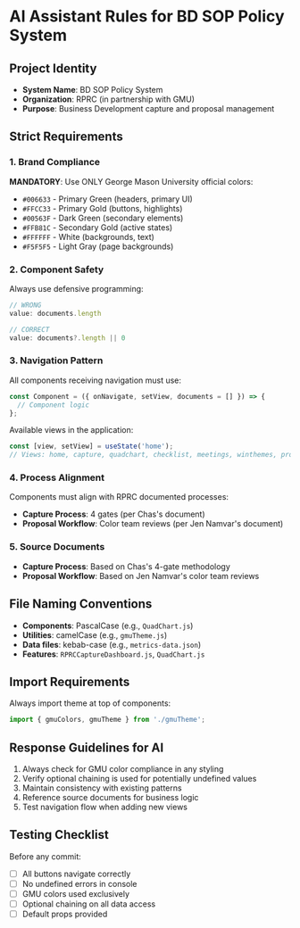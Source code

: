 # AI Assistant Rules for BD SOP Policy System

## Project Identity
- **System Name**: BD SOP Policy System
- **Organization**: RPRC (in partnership with GMU)
- **Purpose**: Business Development capture and proposal management

## Strict Requirements

### 1. Brand Compliance
**MANDATORY**: Use ONLY George Mason University official colors:
- `#006633` - Primary Green (headers, primary UI)
- `#FFCC33` - Primary Gold (buttons, highlights)
- `#00563F` - Dark Green (secondary elements)
- `#FFB81C` - Secondary Gold (active states)
- `#FFFFFF` - White (backgrounds, text)
- `#F5F5F5` - Light Gray (page backgrounds)

### 2. Component Safety
Always use defensive programming:
```javascript
// WRONG
value: documents.length

// CORRECT
value: documents?.length || 0
```

### 3. Navigation Pattern
All components receiving navigation must use:
```javascript
const Component = ({ onNavigate, setView, documents = [] }) => {
  // Component logic
};
```

Available views in the application:
```javascript
const [view, setView] = useState('home');
// Views: home, capture, quadchart, checklist, meetings, winthemes, proposal
```

### 4. Process Alignment
Components must align with RPRC documented processes:
- **Capture Process**: 4 gates (per Chas's document)
- **Proposal Workflow**: Color team reviews (per Jen Namvar's document)

### 5. Source Documents
- **Capture Process**: Based on Chas's 4-gate methodology
- **Proposal Workflow**: Based on Jen Namvar's color team reviews

## File Naming Conventions
- **Components**: PascalCase (e.g., `QuadChart.js`)
- **Utilities**: camelCase (e.g., `gmuTheme.js`)
- **Data files**: kebab-case (e.g., `metrics-data.json`)
- **Features**: `RPRCCaptureDashboard.js`, `QuadChart.js`

## Import Requirements
Always import theme at top of components:
```javascript
import { gmuColors, gmuTheme } from './gmuTheme';
```

## Response Guidelines for AI
1. Always check for GMU color compliance in any styling
2. Verify optional chaining is used for potentially undefined values
3. Maintain consistency with existing patterns
4. Reference source documents for business logic
5. Test navigation flow when adding new views

## Testing Checklist
Before any commit:
- [ ] All buttons navigate correctly
- [ ] No undefined errors in console
- [ ] GMU colors used exclusively
- [ ] Optional chaining on all data access
- [ ] Default props provided
